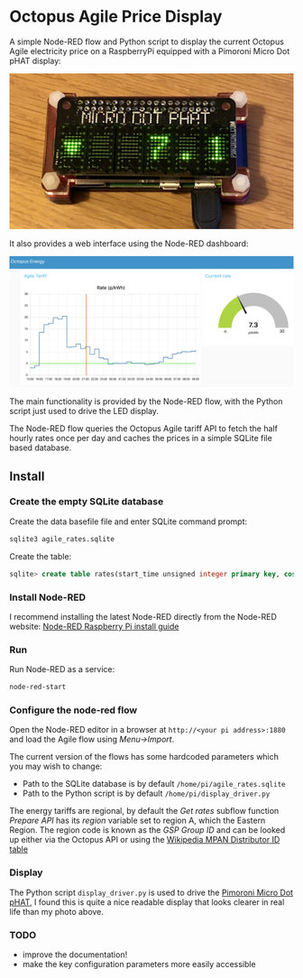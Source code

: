 # Octopus Agile Price Display

A simple Node-RED flow and Python script to display the current Octopus Agile
electricity price on a RaspberryPi equipped with a Pimoroni Micro Dot pHAT display:

![Raspberry Pi display](docs/display.jpg)

It also provides a web interface using the Node-RED dashboard:

![Dashboard](docs/dashboard.png)

The main functionality is provided by the Node-RED flow, with the Python script just used to drive the LED display.

The Node-RED flow queries the Octopus Agile tariff API to fetch the half hourly rates once per day and caches the prices in a simple SQLite file based database.

## Install

### Create the empty SQLite database

Create the data basefile file and enter SQLite command prompt:

```bash
sqlite3 agile_rates.sqlite
```

Create the table:

```sql
sqlite> create table rates(start_time unsigned integer primary key, cost unsigned smallint);
```

### Install Node-RED

I recommend installing the latest Node-RED directly from the Node-RED website: [Node-RED Raspberry Pi install guide](https://nodered.org/docs/getting-started/raspberrypi)

### Run

Run Node-RED as a service:

```bash
node-red-start
```

### Configure the node-red flow

Open the Node-RED editor in a browser at `http://<your pi address>:1880` and load the Agile flow using _Menu->Import_.

The current version of the flows has some hardcoded parameters which you may wish to change:
* Path to the SQLite database is by default `/home/pi/agile_rates.sqlite`
* Path to the Python script is by default `/home/pi/display_driver.py`

The energy tariffs are regional, by default the _Get rates_ subflow function _Prepare API_ has its _region_ variable set to region A, which the Eastern Region. The region code is known as the _GSP Group ID_ and can be looked up either via the Octopus API or using the [Wikipedia MPAN Distributor ID table](https://en.wikipedia.org/wiki/Meter_Point_Administration_Number#Distributor_ID)

### Display

The Python script `display_driver.py` is used to drive the [Pimoroni Micro Dot pHAT](https://shop.pimoroni.com/products/microdot-phat?variant=25454635591), I found this is quite a nice readable display that looks clearer in real life than my photo above.

### TODO

* improve the documentation!
* make the key configuration parameters more easily accessible

